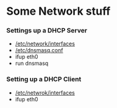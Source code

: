 # Some Network stuff

### Settings up a DHCP Server

- [/etc/network/interfaces](https://github.com/lucsoft/oc2-scripts/blob/main/network/server/networkinterface)
- [/etc/dnsmasq.conf](https://github.com/lucsoft/oc2-scripts/blob/main/network/server/dnsmasq.conf)
- ifup eth0
- run dnsmasq

### Setting up a DHCP Client

- [/etc/netwrok/interfaces](https://github.com/lucsoft/oc2-scripts/blob/main/network/client/networkinterface)
- ifup eth0

